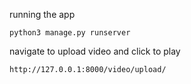 running the app 

```
python3 manage.py runserver
```

navigate to upload video and click to play

```
http://127.0.0.1:8000/video/upload/
```
